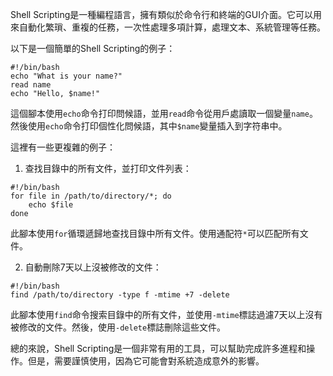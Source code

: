 

Shell Scripting是一種編程語言，擁有類似於命令行和終端的GUI介面。它可以用來自動化繁瑣、重複的任務，一次性處理多項計算，處理文本、系統管理等任務。

以下是一個簡單的Shell Scripting的例子：

```
#!/bin/bash
echo "What is your name?"
read name
echo "Hello, $name!"
```

這個腳本使用`echo`命令打印問候語，並用`read`命令從用戶處讀取一個變量`name`。然後使用`echo`命令打印個性化問候語，其中`$name`變量插入到字符串中。

這裡有一些更複雜的例子：

1. 查找目錄中的所有文件，並打印文件列表：

```
#!/bin/bash
for file in /path/to/directory/*; do
    echo $file
done
```

此腳本使用`for`循環遞歸地查找目錄中所有文件。使用通配符`*`可以匹配所有文件。

2. 自動刪除7天以上沒被修改的文件：

```
#!/bin/bash
find /path/to/directory -type f -mtime +7 -delete
```

此腳本使用`find`命令搜索目錄中的所有文件，並使用`-mtime`標誌過濾7天以上沒有被修改的文件。然後，使用`-delete`標誌刪除這些文件。

總的來說，Shell Scripting是一個非常有用的工具，可以幫助完成許多進程和操作。但是，需要謹慎使用，因為它可能會對系統造成意外的影響。